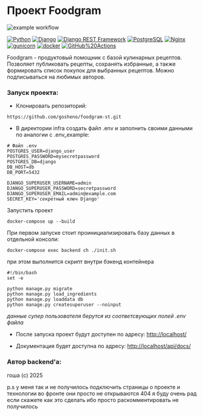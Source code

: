 # Проект Foodgram
![example workflow](https://github.com/NIK-TIGER-BILL/foodgram-project-react/actions/workflows/foodgram_workflow.yml/badge.svg)  
  
[![Python](https://img.shields.io/badge/-Python-464646?style=flat-square&logo=Python)](https://www.python.org/)
[![Django](https://img.shields.io/badge/-Django-464646?style=flat-square&logo=Django)](https://www.djangoproject.com/)
[![Django REST Framework](https://img.shields.io/badge/-Django%20REST%20Framework-464646?style=flat-square&logo=Django%20REST%20Framework)](https://www.django-rest-framework.org/)
[![PostgreSQL](https://img.shields.io/badge/-PostgreSQL-464646?style=flat-square&logo=PostgreSQL)](https://www.postgresql.org/)
[![Nginx](https://img.shields.io/badge/-NGINX-464646?style=flat-square&logo=NGINX)](https://nginx.org/ru/)
[![gunicorn](https://img.shields.io/badge/-gunicorn-464646?style=flat-square&logo=gunicorn)](https://gunicorn.org/)
[![docker](https://img.shields.io/badge/-Docker-464646?style=flat-square&logo=docker)](https://www.docker.com/)
[![GitHub%20Actions](https://img.shields.io/badge/-GitHub%20Actions-464646?style=flat-square&logo=GitHub%20actions)](https://github.com/features/actions)


Foodgram - продуктовый помощник с базой кулинарных рецептов. Позволяет публиковать рецепты, сохранять избранные, а также формировать список покупок для выбранных рецептов. Можно подписываться на любимых авторов.


### Запуск проекта:

- Клонировать репозиторий:
```link
https://github.com/gosheno/foodgram-st.git
```

- В директории infra создать файл .env и заполнить своими данными по аналогии с .env_example:
```
# Файл .env
POSTGRES_USER=django_user
POSTGRES_PASSWORD=mysecretpassword
POSTGRES_DB=django
DB_HOST=db
DB_PORT=5432

DJANGO_SUPERUSER_USERNAME=admin
DJANGO_SUPERUSER_PASSWORD=secretpassword
DJANGO_SUPERUSER_EMAIL=admin@example.com
SECRET_KEY='секретный ключ Django'
```
Запустить проект
```
docker-compose up --build
```
При первом запуске стоит проинициализировать базу данных
в отдельной консоли:

```
docker-compose exec backend ch ./init.sh
```
при этом выполнится скрипт внутри бэкенд контейнера 
```
#!/bin/bash
set -e

python manage.py migrate
python manage.py load_ingredients
python manage.py loaddata db
python manage.py createsuperuser --noinput

```
*данные супер пользователя берутся из соответсвующих полей .env файла*


- После запуска проект будут доступен по адресу: [http://localhost/](http://localhost/)


- Документация будет доступна по адресу: [http://localhost/api/docs/](http://localhost/api/docs/)


### Автор backend'а:

гоша (c) 2025

p.s у меня так и не получилось подключить страницы о проекте и технологии во фронте они просто не открываются 404
я буду очень рад если скажете как это сделать ибо просто раскомментировать не получилось
